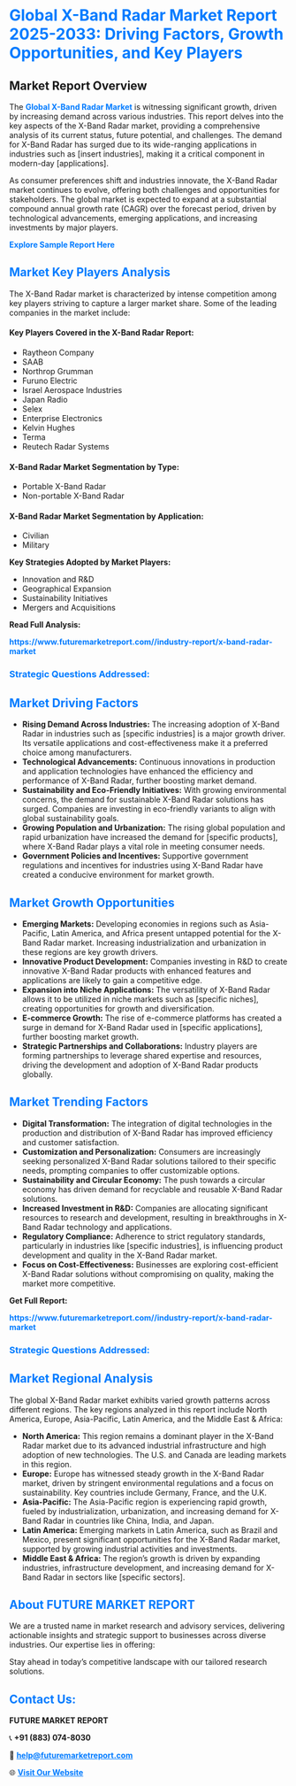 <h1 style="color: #007BFF;">Global X-Band Radar Market Report 2025-2033: Driving Factors, Growth Opportunities, and Key Players</h1>

<section id="overview">
<h2>Market Report Overview</h2>
<p>The <a href="https://www.futuremarketreport.com//industry-report/x-band-radar-market" style="color: #007BFF; text-decoration: none;"><strong>Global X-Band Radar Market</strong></a> is witnessing significant growth, driven by increasing demand across various industries. This report delves into the key aspects of the X-Band Radar market, providing a comprehensive analysis of its current status, future potential, and challenges. The demand for X-Band Radar has surged due to its wide-ranging applications in industries such as [insert industries], making it a critical component in modern-day [applications].</p>
<p>As consumer preferences shift and industries innovate, the X-Band Radar market continues to evolve, offering both challenges and opportunities for stakeholders. The global market is expected to expand at a substantial compound annual growth rate (CAGR) over the forecast period, driven by technological advancements, emerging applications, and increasing investments by major players.</p>
</section>

<section id="overview">
<p><a href="https://www.futuremarketreport.com//request-sample/reportId=89485" style="color: #007BFF; text-decoration: none;"><strong>Explore Sample Report Here</strong></a></p>
</section>

<section id="key-players">
<h2 style="color: #007BFF;">Market Key Players Analysis</h2>
<p>The X-Band Radar market is characterized by intense competition among key players striving to capture a larger market share. Some of the leading companies in the market include:</p>
<h4>Key Players Covered in the X-Band Radar Report:</h4>
<ul><li>Raytheon Company</li><li>SAAB</li><li>Northrop Grumman</li><li>Furuno Electric</li><li>Israel Aerospace Industries</li><li>Japan Radio</li><li>Selex</li><li>Enterprise Electronics</li><li>Kelvin Hughes</li><li>Terma</li><li>Reutech Radar Systems</li></ul>
<h4>X-Band Radar Market Segmentation by Type:</h4>
<ul><li>Portable X-Band Radar</li><li>Non-portable X-Band Radar</li></ul>

<h4>X-Band Radar Market Segmentation by Application:</h4>
<ul><li>Civilian</li><li>Military</li></ul>
<p><strong>Key Strategies Adopted by Market Players:</strong></p>
<ul>
<li>Innovation and R&D</li>
<li>Geographical Expansion</li>
<li>Sustainability Initiatives</li>
<li>Mergers and Acquisitions</li>
</ul>
</section>

<section>
<p><strong>Read Full Analysis: </strong></p><a href="https://www.futuremarketreport.com//industry-report/x-band-radar-market" style="color: #007BFF; text-decoration: none;"><strong>https://www.futuremarketreport.com//industry-report/x-band-radar-market</strong></a>
<h3 style="color: #007BFF;">Strategic Questions Addressed:</h3>
</section>

<section id="driving-factors">
<h2 style="color: #007BFF;">Market Driving Factors</h2>
<ul>
<li><strong>Rising Demand Across Industries:</strong> The increasing adoption of X-Band Radar in industries such as [specific industries] is a major growth driver. Its versatile applications and cost-effectiveness make it a preferred choice among manufacturers.</li>
<li><strong>Technological Advancements:</strong> Continuous innovations in production and application technologies have enhanced the efficiency and performance of X-Band Radar, further boosting market demand.</li>
<li><strong>Sustainability and Eco-Friendly Initiatives:</strong> With growing environmental concerns, the demand for sustainable X-Band Radar solutions has surged. Companies are investing in eco-friendly variants to align with global sustainability goals.</li>
<li><strong>Growing Population and Urbanization:</strong> The rising global population and rapid urbanization have increased the demand for [specific products], where X-Band Radar plays a vital role in meeting consumer needs.</li>
<li><strong>Government Policies and Incentives:</strong> Supportive government regulations and incentives for industries using X-Band Radar have created a conducive environment for market growth.</li>
</ul>
</section>

<section id="growth-opportunities">
<h2 style="color: #007BFF;">Market Growth Opportunities</h2>
<ul>
<li><strong>Emerging Markets:</strong> Developing economies in regions such as Asia-Pacific, Latin America, and Africa present untapped potential for the X-Band Radar market. Increasing industrialization and urbanization in these regions are key growth drivers.</li>
<li><strong>Innovative Product Development:</strong> Companies investing in R&D to create innovative X-Band Radar products with enhanced features and applications are likely to gain a competitive edge.</li>
<li><strong>Expansion into Niche Applications:</strong> The versatility of X-Band Radar allows it to be utilized in niche markets such as [specific niches], creating opportunities for growth and diversification.</li>
<li><strong>E-commerce Growth:</strong> The rise of e-commerce platforms has created a surge in demand for X-Band Radar used in [specific applications], further boosting market growth.</li>
<li><strong>Strategic Partnerships and Collaborations:</strong> Industry players are forming partnerships to leverage shared expertise and resources, driving the development and adoption of X-Band Radar products globally.</li>
</ul>
</section>

<section id="trending-factors">
<h2 style="color: #007BFF;">Market Trending Factors</h2>
<ul>
<li><strong>Digital Transformation:</strong> The integration of digital technologies in the production and distribution of X-Band Radar has improved efficiency and customer satisfaction.</li>
<li><strong>Customization and Personalization:</strong> Consumers are increasingly seeking personalized X-Band Radar solutions tailored to their specific needs, prompting companies to offer customizable options.</li>
<li><strong>Sustainability and Circular Economy:</strong> The push towards a circular economy has driven demand for recyclable and reusable X-Band Radar solutions.</li>
<li><strong>Increased Investment in R&D:</strong> Companies are allocating significant resources to research and development, resulting in breakthroughs in X-Band Radar technology and applications.</li>
<li><strong>Regulatory Compliance:</strong> Adherence to strict regulatory standards, particularly in industries like [specific industries], is influencing product development and quality in the X-Band Radar market.</li>
<li><strong>Focus on Cost-Effectiveness:</strong> Businesses are exploring cost-efficient X-Band Radar solutions without compromising on quality, making the market more competitive.</li>
</ul>
</section>

<section>
<p><strong>Get Full Report: </strong></p><a href="https://www.futuremarketreport.com//industry-report/x-band-radar-market" style="color: #007BFF; text-decoration: none;"><strong>https://www.futuremarketreport.com//industry-report/x-band-radar-market</strong></a>
<h3 style="color: #007BFF;">Strategic Questions Addressed:</h3>
</section>


<section id="regional-analysis">
<h2 style="color: #007BFF;">Market Regional Analysis</h2>
<p>The global X-Band Radar market exhibits varied growth patterns across different regions. The key regions analyzed in this report include North America, Europe, Asia-Pacific, Latin America, and the Middle East & Africa:</p>
<ul>
<li><strong>North America:</strong> This region remains a dominant player in the X-Band Radar market due to its advanced industrial infrastructure and high adoption of new technologies. The U.S. and Canada are leading markets in this region.</li>
<li><strong>Europe:</strong> Europe has witnessed steady growth in the X-Band Radar market, driven by stringent environmental regulations and a focus on sustainability. Key countries include Germany, France, and the U.K.</li>
<li><strong>Asia-Pacific:</strong> The Asia-Pacific region is experiencing rapid growth, fueled by industrialization, urbanization, and increasing demand for X-Band Radar in countries like China, India, and Japan.</li>
<li><strong>Latin America:</strong> Emerging markets in Latin America, such as Brazil and Mexico, present significant opportunities for the X-Band Radar market, supported by growing industrial activities and investments.</li>
<li><strong>Middle East & Africa:</strong> The region’s growth is driven by expanding industries, infrastructure development, and increasing demand for X-Band Radar in sectors like [specific sectors].</li>
</ul>
</section>

<footer>
<h2 style="color: #007BFF;">About FUTURE MARKET REPORT</h2>
<p>We are a trusted name in market research and advisory services, delivering actionable insights and strategic support to businesses across diverse industries. Our expertise lies in offering:</p>

<p>Stay ahead in today’s competitive landscape with our tailored research solutions.</p>

<h2 style="color: #007BFF;">Contact Us:</h2>
<p><strong>FUTURE MARKET REPORT</strong></p>
<p>📞 <strong>+91 (883) 074-8030</strong></p>
<p>📧 <strong><a href="mailto:help@futuremarketreport.com" style="color: #007BFF;">help@futuremarketreport.com</a></strong></p>
<p>🌐 <strong><a href="https://www.futuremarketreport.com/" style="color: #007BFF;">Visit Our Website</a></strong></p>
</footer>